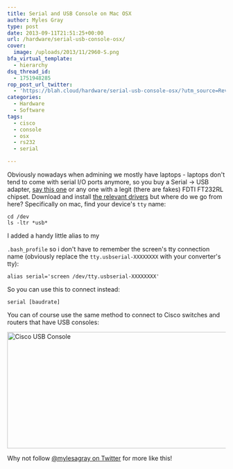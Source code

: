 ```yaml
---
title: Serial and USB Console on Mac OSX
author: Myles Gray
type: post
date: 2013-09-11T21:51:25+00:00
url: /hardware/serial-usb-console-osx/
cover:
  image: /uploads/2013/11/2960-S.png
bfa_virtual_template:
  - hierarchy
dsq_thread_id:
  - 1751948285
rop_post_url_twitter:
  - 'https://blah.cloud/hardware/serial-usb-console-osx/?utm_source=ReviveOldPost&utm_medium=social&utm_campaign=ReviveOldPost'
categories:
  - Hardware
  - Software
tags:
  - cisco
  - console
  - osx
  - rs232
  - serial

---
```

Obviously nowadays when admining we mostly have laptops - laptops don't tend to come with serial I/O ports anymore, so you buy a Serial -> USB adapter, [say this one][1] or any one with a legit (there are fakes) FDTI FT232RL chipset. Download and install [the relevant drivers][2] but where do we go from here? Specifically on mac, find your device's `tty` name:

<pre class="prettyprint"><code>cd /dev
ls -ltr *usb*</code></pre>

I added a handy little alias to my

`.bash_profile` so i don't have to remember the screen's tty connection name (obviously replace the `tty.usbserial-XXXXXXXX` with your converter's tty):

<pre class="prettyprint"><code>alias serial='screen /dev/tty.usbserial-XXXXXXXX'</code></pre>

So you can use this to connect instead:

<pre class="prettyprint"><code>serial [baudrate]</code></pre>

You can of course use the same method to connect to Cisco switches and routers that have USB consoles:

<img loading="lazy" class="alignnone size-full wp-image-723" alt="Cisco USB Console" src="https://blah.cloud/wp-content/uploads/2013/11/2960-S.png" width="921" height="269" /> 

Why not follow [@mylesagray on Twitter][3] for more like this!

 [1]: /uploads/2013/09/1-Port-USB-Serial-RS232-Adapter-Cable~ICUSB2321F
 [2]: /uploads/2013/09/FTDI.zip
 [3]: https://twitter.com/mylesagray